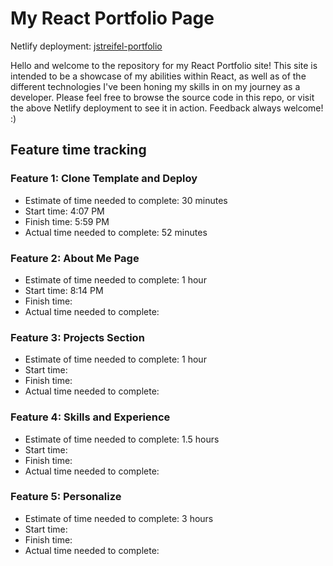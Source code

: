 # My React Portfolio Page

Netlify deployment: [jstreifel-portfolio](https://jstreifel-portfolio.netlify.app)

Hello and welcome to the repository for my React Portfolio site! This site is intended to be a showcase of my abilities within React, as well as of the different technologies I've been honing my skills in on my journey as a developer. Please feel free to browse the source code in this repo, or visit the above Netlify deployment to see it in action. Feedback always welcome! :)

## Feature time tracking

### Feature 1: Clone Template and Deploy

* Estimate of time needed to complete: 30 minutes
* Start time: 4:07 PM
* Finish time: 5:59 PM
* Actual time needed to complete: 52 minutes

### Feature 2: About Me Page

* Estimate of time needed to complete: 1 hour
* Start time: 8:14 PM
* Finish time: 
* Actual time needed to complete: 

### Feature 3: Projects Section

* Estimate of time needed to complete: 1 hour
* Start time: 
* Finish time: 
* Actual time needed to complete: 

### Feature 4: Skills and Experience

* Estimate of time needed to complete: 1.5 hours
* Start time: 
* Finish time: 
* Actual time needed to complete: 

### Feature 5: Personalize

* Estimate of time needed to complete: 3 hours
* Start time: 
* Finish time: 
* Actual time needed to complete: 